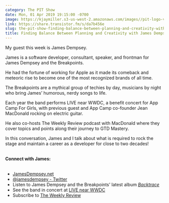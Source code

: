 ```yaml
---
category: The PIT Show
date: Mon, 01 Apr 2019 19:15:00 -0700
image: https://kjaymiller.s3-us-west-2.amazonaws.com/images//pit-logo-v5.jpg
link: https://share.transistor.fm/s/da7b456e
slug: the-pit-show-finding-balance-between-planning-and-creativity-with-james-dempsey
title: Finding Balance Between Planning and Creativity with James Dempsey
---
```


<p>My guest this week is James Dempsey.</p><p>James is a software developer, consultant, speaker, and frontman for James Dempsey and the Breakpoints.</p><p>He had the fortune of working for Apple as it made its comeback and meteoric rise to become one of the most recognized brands of all time.</p><p>The Breakpoints are a mythical group of techies by day, musicians by night who bring James’ humorous, nerdy songs to life.</p><p>Each year the band performs LIVE near WWDC, a benefit concert for App Camp For Girls, with previous guest and App Camp co-founder Jean MacDonald rocking on electric guitar.</p><p>He also co-hosts The Weekly Review podcast with MacDonald where they cover topics and points along their journey to GTD Mastery.</p><p>In this conversation, James and I talk about what is required to rock the stage and maintain a career as a developer for close to two decades!</p><p><strong><br />Connect with James:<br /></strong><br /></p><ul>
<li><a href="https://jamesdempsey.net/">JamesDempsey.net</a></li>
<li><a href="https://twitter.com/Jamesdempsey">@jamesdempsey - Twitter</a></li>
<li>Listen to James Dempsey and the Breakpoints' latest album <a href="https://itunes.apple.com/us/album/backtrace/926558924"><em>Backtrace</em></a>
</li>
<li>See the band in concert at <a href="https://livenearwwdc.com/">LIVE near WWDC</a>
</li>
<li>Subscribe to <a href="https://www.theweeklyreview.fm/">The Weekly Review</a>
</li>
</ul>